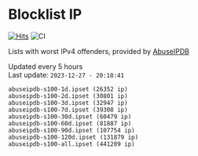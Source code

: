 # Blocklist IP

[![Hits](https://hits.seeyoufarm.com/api/count/incr/badge.svg?url=https%3A%2F%2Fgithub.com%2Fborestad%2Fblocklist-ip%2F&count_bg=%2379C83D&title_bg=%23555555&icon=&icon_color=%23E7E7E7&title=hits&edge_flat=false)](https://hits.seeyoufarm.com)  ![CI](https://img.shields.io/github/workflow/status/borestad/blocklist-ip/CI?style=flat-square)

Lists with worst IPv4 offenders, provided by [AbuseIPDB](https://www.abuseipdb.com/)

<!-- FOOTER-PLACEHOLDER -->
Updated every 5 hours<br>
Last update: `2023-12-27 - 20:18:41`
```
abuseipdb-s100-1d.ipset (26352 ip)
abuseipdb-s100-2d.ipset (30801 ip)
abuseipdb-s100-3d.ipset (32947 ip)
abuseipdb-s100-7d.ipset (39308 ip)
abuseipdb-s100-30d.ipset (60479 ip)
abuseipdb-s100-60d.ipset (81887 ip)
abuseipdb-s100-90d.ipset (107754 ip)
abuseipdb-s100-120d.ipset (131879 ip)
abuseipdb-s100-all.ipset (441209 ip)
```
